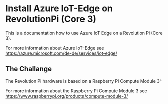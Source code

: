 
# Install Azure IoT-Edge on RevolutionPi (Core 3)
This is a documentation how to use Azure IoT Edge on a Revolution Pi (Core 3).

For more information about Azure IoT-Edge see https://azure.microsoft.com/de-de/services/iot-edge/ 

## The Challange
The Revolution Pi hardware is based on a Raspberry Pi Compute Module 3^

For more information about the Raspberry Pi Compute Module 3 see https://www.raspberrypi.org/products/compute-module-3/

